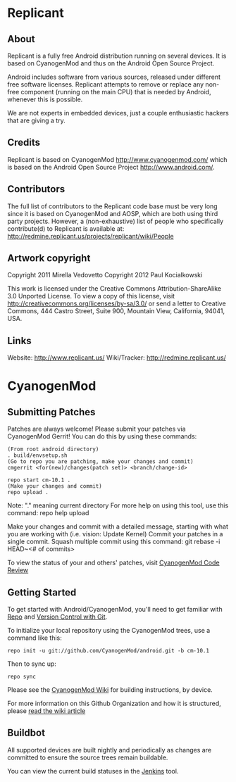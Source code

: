 Replicant
=========

About
-----

Replicant is a fully free Android distribution running on several devices.
It is based on CyanogenMod and thus on the Android Open Source Project.

Android includes software from various sources, released under different free software licenses.
Replicant attempts to remove or replace any non-free component (running on the main CPU) that is needed by Android, whenever this is possible.

We are not experts in embedded devices, just a couple enthusiastic hackers that are giving a try.

Credits
-------

Replicant is based on CyanogenMod <http://www.cyanogenmod.com/> which is based on the Android Open Source Project <http://www.android.com/>.

Contributors
------------

The full list of contributors to the Replicant code base must be very long since it is based on CyanogenMod and AOSP, which are both using third party projects.
However, a (non-exhaustive) list of people who specifically contribute(d) to Replicant is available at: <http://redmine.replicant.us/projects/replicant/wiki/People>

Artwork copyright
-----------------

Copyright 2011 Mirella Vedovetto
Copyright 2012 Paul Kocialkowski

This work is licensed under the Creative Commons Attribution-ShareAlike 3.0 Unported License. To view a copy of this license, visit http://creativecommons.org/licenses/by-sa/3.0/ or send a letter to Creative Commons, 444 Castro Street, Suite 900, Mountain View, California, 94041, USA.

Links
-----

Website: <http://www.replicant.us/>
Wiki/Tracker: <http://redmine.replicant.us/>

CyanogenMod
===========

Submitting Patches
------------------
Patches are always welcome!  Please submit your patches via CyanogenMod Gerrit!
You can do this by using these commands:

    (From root android directory)
    . build/envsetup.sh
    (Go to repo you are patching, make your changes and commit)
    cmgerrit <for(new)/changes(patch set)> <branch/change-id> 

    repo start cm-10.1 .
    (Make your changes and commit)
    repo upload .
Note: "." meaning current directory
For more help on using this tool, use this command: repo help upload

Make your changes and commit with a detailed message, starting with what you are working with (i.e. vision: Update Kernel)
Commit your patches in a single commit. Squash multiple commit using this command: git rebase -i HEAD~<# of commits>

To view the status of your and others' patches, visit [CyanogenMod Code Review](http://review.cyanogenmod.org/)


Getting Started
---------------

To get started with Android/CyanogenMod, you'll need to get
familiar with [Repo](https://source.android.com/source/using-repo.html) and [Version Control with Git](https://source.android.com/source/version-control.html).

To initialize your local repository using the CyanogenMod trees, use a command like this:

    repo init -u git://github.com/CyanogenMod/android.git -b cm-10.1

Then to sync up:

    repo sync

Please see the [CyanogenMod Wiki](http://wiki.cyanogenmod.org/) for building instructions, by device.

For more information on this Github Organization and how it is structured, 
please [read the wiki article](http://wiki.cyanogenmod.org/w/Github_Organization)

Buildbot
--------

All supported devices are built nightly and periodically as changes are committed to ensure the source trees remain buildable.

You can view the current build statuses in the [Jenkins](http://jenkins.cyanogenmod.org) tool.
